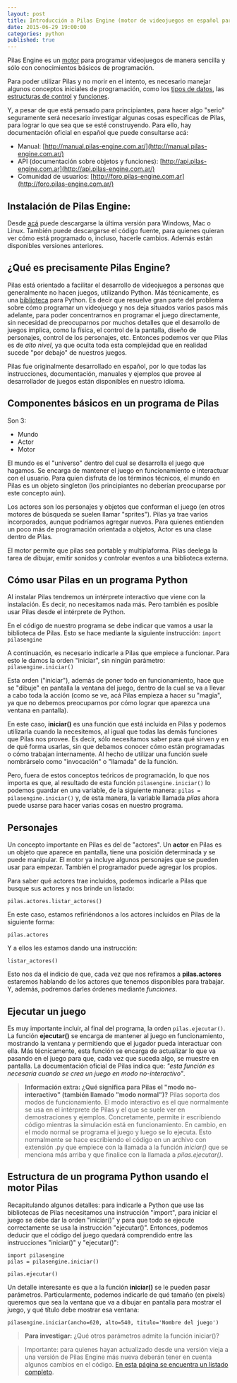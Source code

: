 ```yaml
---
layout: post
title: Introducción a Pilas Engine (motor de videojuegos en español para principiantes)
date: 2015-06-29 19:00:00
categories: python
published: true
---
```


Pilas Engine es un [motor](https://es.wikipedia.org/wiki/Motor_de_videojuego) para programar videojuegos de manera sencilla y sólo con conocimientos básicos de programación.

Para poder utilizar Pilas y no morir en el intento, es necesario manejar algunos conceptos iniciales de programación, como los [tipos de datos](/conceptos/2015/06/18/tipos-de-datos.html), las [estructuras de control](/conceptos/2015/06/23/estructuras-de-control.html) y [funciones](/conceptos/2015/06/23/funciones.html).

Y, a pesar de que está pensado para principiantes, para hacer algo "serio" seguramente será necesario investigar algunas cosas específicas de Pilas, para lograr lo que sea que se esté construyendo. Para ello, hay documentación oficial en español que puede consultarse acá:

* Manual: [http://manual.pilas-engine.com.ar/](http://manual.pilas-engine.com.ar/)
* API (documentación sobre objetos y funciones): [http://api.pilas-engine.com.ar](http://api.pilas-engine.com.ar/)
* Comunidad de usuarios: [http://foro.pilas-engine.com.ar](http://foro.pilas-engine.com.ar/)


## Instalación de Pilas Engine:

Desde [acá](http://pilas-engine.com.ar/#/descargas) puede descargarse la última versión para Windows, Mac o Linux. También puede descargarse el código fuente, para quienes quieran ver cómo está programado o, incluso, hacerle cambios. Además están disponibles versiones anteriores.


## ¿Qué es precisamente Pilas Engine?

Pilas está orientado a facilitar el desarrollo de videojuegos a personas que generalmente no hacen juegos, utilizando Python. Más técnicamente, es una [biblioteca](https://es.wikipedia.org/wiki/Biblioteca_%28inform%C3%A1tica%29) para Python. Es decir que resuelve gran parte del problema sobre cómo programar un videojuego y nos deja situados varios pasos más adelante, para poder concentrarnos en programar el juego directamente, sin necesidad de preocuparnos por muchos detalles que el desarrollo de juegos implica, como la física, el control de la pantalla, diseño de personajes, control de los personajes, etc. Entonces podemos ver que Pilas es de _alto nivel_, ya que oculta toda esta complejidad que en realidad sucede "por debajo" de nuestros juegos.

Pilas fue originalmente desarrollado en español, por lo que todas las instrucciones, documentación, manuales y ejemplos que provee al desarrollador de juegos están disponibles en nuestro idioma.

## Componentes básicos en un programa de Pilas

Son 3:

* Mundo
* Actor
* Motor

El mundo es el "universo" dentro del cual se desarrolla el juego que hagamos. Se encarga de mantener el juego en funcionamiento e interactuar con el usuario. Para quien disfruta de los términos técnicos, el mundo en Pilas es un objeto singleton (los principiantes no deberían preocuparse por este concepto aún).

Los actores son los personajes y objetos que conforman el juego (en otros motores de búsqueda se suelen llamar "sprites"). Pilas ya trae varios incorporados, aunque podríamos agregar nuevos. Para quienes entienden un poco más de programación orientada a objetos, Actor es una clase dentro de Pilas.

El motor permite que pilas sea portable y multiplaforma. Pilas deelega la tarea de dibujar, emitir sonidos y controlar eventos a una biblioteca externa.


## Cómo usar Pilas en un programa Python

Al instalar Pilas tendremos un intérprete interactivo que viene con la instalación. Es decir, no necesitamos nada más. Pero también es posible usar Pilas desde el intérprete de Python.

En el código de nuestro programa se debe indicar que vamos a usar la biblioteca de Pilas. Esto se hace mediante la siguiente instrucción: <code>import pilasengine</code>

A continuación, es necesario indicarle a Pilas que empiece a funcionar. Para esto le damos la orden "iniciar", sin ningún parámetro: <code>pilasengine.iniciar()</code>

Esta orden ("iniciar"), además de poner todo en funcionamiento, hace que se "dibuje" en pantalla la ventana del juego, dentro de la cual se va a llevar a cabo toda la acción (como se ve, acá Pilas empieza a hacer su "magia", ya que no debemos preocuparnos por cómo lograr que aparezca una ventana en pantalla).

En este caso, **iniciar()** es una función que está incluida en Pilas y podemos utilizarla cuando la necesitemos, al igual que todas las demás funciones que Pilas nos provee. Es decir, sólo necesitamos saber para qué sirven y en de qué forma usarlas, sin que debamos conocer cómo están programadas o cómo trabajan internamente. Al hecho de utilizar una función suele nombrárselo como "invocación" o "llamada" de la función.

Pero, fuera de estos conceptos teóricos de programación, lo que nos importa es que, al resultado de esta función <code>pilasengine.iniciar()</code> lo podemos guardar en una variable, de la siguiente manera: <code>pilas = pilasengine.iniciar()</code> y, de esta manera, la variable llamada _pilas_ ahora puede usarse para hacer varias cosas en nuestro programa.

## Personajes

Un concepto importante en Pilas es del de "actores". Un **actor** en Pilas es un objeto que aparece en pantalla, tiene una posición determinada y se puede manipular. El motor ya incluye algunos personajes que se pueden usar para empezar. También el programador puede agregar los propios.

Para saber qué actores trae incluidos, podemos indicarle a Pilas que busque sus actores y nos brinde un listado:

<pre><code>pilas.actores.listar_actores()</code></pre>

En este caso, estamos refiriéndonos a los actores incluidos en Pilas de la siguiente forma:

<pre><code>pilas.actores</code></pre>

Y a ellos les estamos dando una instrucción:

<pre><code>listar_actores()</code></pre>

Esto nos da el indicio de que, cada vez que nos refiramos a **pilas.actores** estaremos hablando de los actores que tenemos disponibles para trabajar. Y, además, podremos darles órdenes mediante _funciones_.

## Ejecutar un juego

Es muy importante incluir, al final del programa, la orden <code>pilas.ejecutar()</code>. La función **ejecutar()** se encarga de mantener al juego en funcionamiento, mostrando la ventana y permitiendo que el jugador pueda interactuar con ella. Más técnicamente, esta función se encarga de actualizar lo que va pasando en el juego para que, cada vez que suceda algo, se muestre en pantalla. La documentación oficial de Pilas indica que: _"esta función es necesaria cuando se crea un juego en modo no-interactivo"_.

> **Información extra: ¿Qué significa para Pilas el "modo no-interactivo" (también llamado "modo normal")?**
> Pilas soporta dos modos de funcionamiento. El modo interactivo es el que normalmente se usa en el intérprete de Pilas y el que se suele ver en demostraciones y ejemplos. Concretamente, permite ir escribiendo código mientras la simulación está en funcionamiento. En cambio, en el modo normal se programa el juego y luego se lo ejecuta. Esto normalmente se hace escribiendo el código en un archivo con extensión .py que empiece con la llamada a la función _iniciar()_ que se menciona más arriba y que finalice con la llamada a _pilas.ejecutar()_.

## Estructura de un programa Python usando el motor Pilas

Recapitulando algunos detalles: para indicarle a Python que use las bibliotecas de Pilas necesitamos una instrucción "import", para iniciar el juego se debe dar la orden "iniciar()" y para que todo se ejecute correctamente se usa la instrucción "ejecutar()". Entonces, podemos deducir que el código del juego quedará comprendido entre las instrucciones "iniciar()" y "ejecutar()":

<pre><code>import pilasengine
pilas = pilasengine.iniciar()
<CÓDIGO DEL JUEGO>
pilas.ejecutar()</code></pre>

Un detalle interesante es que a la función **iniciar()** se le pueden pasar parámetros. Particularmente, podemos indicarle de qué tamaño (en pixels) queremos que sea la ventana que va a dibujar en pantalla para mostrar el juego, y qué título debe mostrar esa ventana:

<pre><code>pilasengine.iniciar(ancho=620, alto=540, titulo='Nombre del juego')</code></pre>

> **Para investigar:** ¿Qué otros parámetros admite la función iniciar()?

> Importante: para quienes hayan actualizado desde una versión vieja a una versión de Pilas Engine más nueva deberán tener en cuenta algunos cambios en el código. [En esta página se encuentra un listado completo](http://pilas-engine.com.ar/#/docs/guia_conversion).
